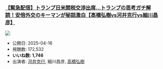 ### [【緊急配信】トランプ日米関税交渉出席...トランプの思考ガチ解読！安倍外交のキーマンが秘話激白【高橋弘樹vs河井克行vs細川昌彦】](https://www.youtube.com/watch?v=iTdntttk5Uk)
[![](https://img.youtube.com/vi/iTdntttk5Uk/sddefault.jpg)](https://www.youtube.com/watch?v=iTdntttk5Uk)
-   公開日: 2025-04-16
-   視聴数: 172,532
-   **いいね数: 1,746**
-   出演者: [河井克行](/rehacq_fan/people/河井克行 "wikilink"), 細川昌彦, [高橋弘樹](/rehacq_fan/people/高橋弘樹 "wikilink")
